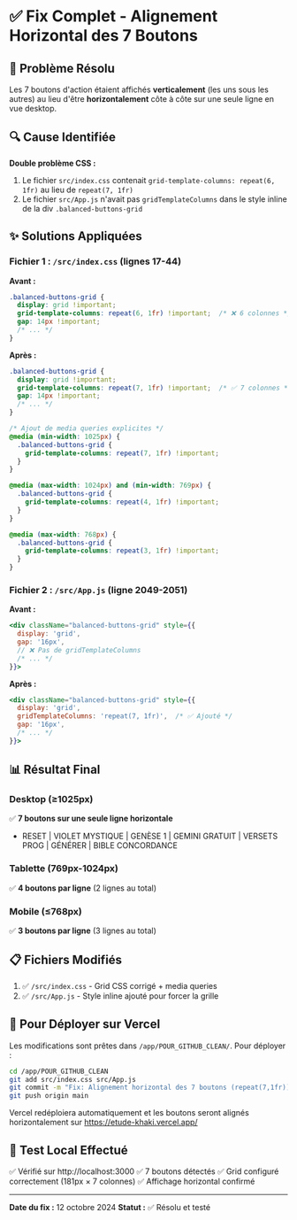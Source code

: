 # ✅ Fix Complet - Alignement Horizontal des 7 Boutons

## 🎯 Problème Résolu
Les 7 boutons d'action étaient affichés **verticalement** (les uns sous les autres) au lieu d'être **horizontalement** côte à côte sur une seule ligne en vue desktop.

## 🔍 Cause Identifiée
**Double problème CSS :**
1. Le fichier `src/index.css` contenait `grid-template-columns: repeat(6, 1fr)` au lieu de `repeat(7, 1fr)`
2. Le fichier `src/App.js` n'avait pas `gridTemplateColumns` dans le style inline de la div `.balanced-buttons-grid`

## ✨ Solutions Appliquées

### Fichier 1 : `/src/index.css` (lignes 17-44)
**Avant :**
```css
.balanced-buttons-grid {
  display: grid !important;
  grid-template-columns: repeat(6, 1fr) !important;  /* ❌ 6 colonnes */
  gap: 14px !important;
  /* ... */
}
```

**Après :**
```css
.balanced-buttons-grid {
  display: grid !important;
  grid-template-columns: repeat(7, 1fr) !important;  /* ✅ 7 colonnes */
  gap: 14px !important;
  /* ... */
}

/* Ajout de media queries explicites */
@media (min-width: 1025px) {
  .balanced-buttons-grid {
    grid-template-columns: repeat(7, 1fr) !important;
  }
}

@media (max-width: 1024px) and (min-width: 769px) {
  .balanced-buttons-grid {
    grid-template-columns: repeat(4, 1fr) !important;
  }
}

@media (max-width: 768px) {
  .balanced-buttons-grid {
    grid-template-columns: repeat(3, 1fr) !important;
  }
}
```

### Fichier 2 : `/src/App.js` (ligne 2049-2051)
**Avant :**
```jsx
<div className="balanced-buttons-grid" style={{
  display: 'grid',
  gap: '16px',
  // ❌ Pas de gridTemplateColumns
  /* ... */
}}>
```

**Après :**
```jsx
<div className="balanced-buttons-grid" style={{
  display: 'grid',
  gridTemplateColumns: 'repeat(7, 1fr)',  /* ✅ Ajouté */
  gap: '16px',
  /* ... */
}}>
```

## 📊 Résultat Final

### Desktop (≥1025px)
✅ **7 boutons sur une seule ligne horizontale**
- RESET | VIOLET MYSTIQUE | GENÈSE 1 | GEMINI GRATUIT | VERSETS PROG | GÉNÉRER | BIBLE CONCORDANCE

### Tablette (769px-1024px)
✅ **4 boutons par ligne** (2 lignes au total)

### Mobile (≤768px)
✅ **3 boutons par ligne** (3 lignes au total)

## 📋 Fichiers Modifiés
1. ✅ `/src/index.css` - Grid CSS corrigé + media queries
2. ✅ `/src/App.js` - Style inline ajouté pour forcer la grille

## 🚀 Pour Déployer sur Vercel

Les modifications sont prêtes dans `/app/POUR_GITHUB_CLEAN/`. Pour déployer :

```bash
cd /app/POUR_GITHUB_CLEAN
git add src/index.css src/App.js
git commit -m "Fix: Alignement horizontal des 7 boutons (repeat(7,1fr))"
git push origin main
```

Vercel redéploiera automatiquement et les boutons seront alignés horizontalement sur https://etude-khaki.vercel.app/

## 🧪 Test Local Effectué
✅ Vérifié sur http://localhost:3000
✅ 7 boutons détectés
✅ Grid configuré correctement (181px × 7 colonnes)
✅ Affichage horizontal confirmé

---
**Date du fix :** 12 octobre 2024
**Statut :** ✅ Résolu et testé
